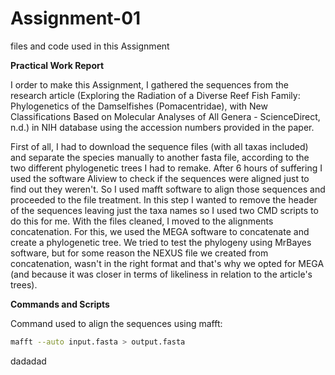 # Assignment-01
files and code used in this Assignment 

**Practical Work Report**

I order to make this Assignment, I gathered the sequences from the research article (Exploring the Radiation of a Diverse Reef Fish Family: Phylogenetics of the Damselfishes (Pomacentridae), with New Classifications Based on Molecular Analyses of All Genera - ScienceDirect, n.d.) in NIH database using the accession numbers provided in the paper. 

First of all, I had to download the sequence files (with all taxas included) and separate the species manually to another fasta file, according to the two different phylogenetic trees I had to remake. After 6 hours of suffering I used the software Aliview to check if the sequences were aligned just to find out they weren't. So I used mafft software to align those sequences and proceeded to the file treatment. In this step I wanted to remove the header of the sequences leaving just the taxa names so I used two CMD scripts to do this for me. With the files cleaned, I moved to the alignments concatenation. For this, we used the MEGA software to concatenate and create a phylogenetic tree. We tried to test the phylogeny using MrBayes software, but for some reason the NEXUS file we created from concatenation, wasn't in the right format and that's why we opted for MEGA (and because it was closer in terms of likeliness in relation to the article's trees).

**Commands and Scripts**

Command used to align the sequences using mafft:

```bash
mafft --auto input.fasta > output.fasta
```
dadadad
